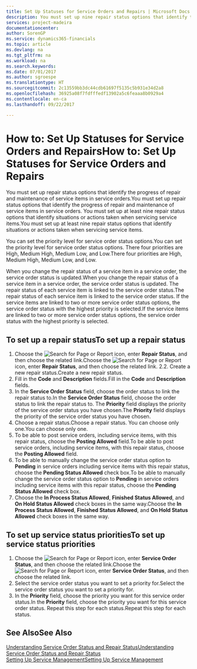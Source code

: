 ```yaml
---
title: Set Up Statuses for Service Orders and Repairs | Microsoft Docs
description: You must set up nine repair status options that identify the progress of repair and maintenance of service items in service orders.
services: project-madeira
documentationcenter: 
author: SorenGP
ms.service: dynamics365-financials
ms.topic: article
ms.devlang: na
ms.tgt_pltfrm: na
ms.workload: na
ms.search.keywords: 
ms.date: 07/01/2017
ms.author: sgroespe
ms.translationtype: HT
ms.sourcegitcommit: 2c13559bb3dc44cdb61697f5135c5b931e34d2a8
ms.openlocfilehash: 36925a08f7fdfffedf13902a5c6feaaa8b0929a4
ms.contentlocale: en-ca
ms.lasthandoff: 09/22/2017

---
```

# <a name="how-to-set-up-statuses-for-service-orders-and-repairs"></a><span data-ttu-id="c6e8c-103">How to: Set Up Statuses for Service Orders and Repairs</span><span class="sxs-lookup"><span data-stu-id="c6e8c-103">How to: Set Up Statuses for Service Orders and Repairs</span></span>
<span data-ttu-id="c6e8c-104">You must set up repair status options that identify the progress of repair and maintenance of service items in service orders.</span><span class="sxs-lookup"><span data-stu-id="c6e8c-104">You must set up repair status options that identify the progress of repair and maintenance of service items in service orders.</span></span> <span data-ttu-id="c6e8c-105">You must set up at least nine repair status options that identify situations or actions taken when servicing service items.</span><span class="sxs-lookup"><span data-stu-id="c6e8c-105">You must set up at least nine repair status options that identify situations or actions taken when servicing service items.</span></span>  

<span data-ttu-id="c6e8c-106">You can set the priority level for service order status options.</span><span class="sxs-lookup"><span data-stu-id="c6e8c-106">You can set the priority level for service order status options.</span></span> <span data-ttu-id="c6e8c-107">There four priorities are High, Medium High, Medium Low, and Low.</span><span class="sxs-lookup"><span data-stu-id="c6e8c-107">There four priorities are High, Medium High, Medium Low, and Low.</span></span>  
  
<span data-ttu-id="c6e8c-108">When you change the repair status of a service item in a service order, the service order status is updated.</span><span class="sxs-lookup"><span data-stu-id="c6e8c-108">When you change the repair status of a service item in a service order, the service order status is updated.</span></span> <span data-ttu-id="c6e8c-109">The repair status of each service item is linked to the service order status.</span><span class="sxs-lookup"><span data-stu-id="c6e8c-109">The repair status of each service item is linked to the service order status.</span></span> <span data-ttu-id="c6e8c-110">If the service items are linked to two or more service order status options, the service order status with the highest priority is selected.</span><span class="sxs-lookup"><span data-stu-id="c6e8c-110">If the service items are linked to two or more service order status options, the service order status with the highest priority is selected.</span></span>  

## <a name="to-set-up-a-repair-status"></a><span data-ttu-id="c6e8c-111">To set up a repair status</span><span class="sxs-lookup"><span data-stu-id="c6e8c-111">To set up a repair status</span></span>  
1. <span data-ttu-id="c6e8c-112">Choose the ![Search for Page or Report](media/ui-search/search_small.png "Search for Page or Report icon") icon, enter **Repair Status**, and then choose the related link.</span><span class="sxs-lookup"><span data-stu-id="c6e8c-112">Choose the ![Search for Page or Report](media/ui-search/search_small.png "Search for Page or Report icon") icon, enter **Repair Status**, and then choose the related link.</span></span> <span data-ttu-id="c6e8c-113">2.</span><span class="sxs-lookup"><span data-stu-id="c6e8c-113">2.</span></span> <span data-ttu-id="c6e8c-114">Create a new repair status.</span><span class="sxs-lookup"><span data-stu-id="c6e8c-114">Create a new repair status.</span></span>  
3. <span data-ttu-id="c6e8c-115">Fill in the **Code** and **Description** fields.</span><span class="sxs-lookup"><span data-stu-id="c6e8c-115">Fill in the **Code** and **Description** fields.</span></span>  
4. <span data-ttu-id="c6e8c-116">In the **Service Order Status** field, choose the order status to link the repair status to.</span><span class="sxs-lookup"><span data-stu-id="c6e8c-116">In the **Service Order Status** field, choose the order status to link the repair status to.</span></span> <span data-ttu-id="c6e8c-117">The **Priority** field displays the priority of the service order status you have chosen.</span><span class="sxs-lookup"><span data-stu-id="c6e8c-117">The **Priority** field displays the priority of the service order status you have chosen.</span></span>  
5. <span data-ttu-id="c6e8c-118">Choose a repair status.</span><span class="sxs-lookup"><span data-stu-id="c6e8c-118">Choose a repair status.</span></span> <span data-ttu-id="c6e8c-119">You can choose only one.</span><span class="sxs-lookup"><span data-stu-id="c6e8c-119">You can choose only one.</span></span>  
6. <span data-ttu-id="c6e8c-120">To be able to post service orders, including service items, with this repair status, choose the **Posting Allowed** field.</span><span class="sxs-lookup"><span data-stu-id="c6e8c-120">To be able to post service orders, including service items, with this repair status, choose the **Posting Allowed** field.</span></span>  
7. <span data-ttu-id="c6e8c-121">To be able to manually change the service order status option to **Pending** in service orders including service items with this repair status, choose the **Pending Status Allowed** check box.</span><span class="sxs-lookup"><span data-stu-id="c6e8c-121">To be able to manually change the service order status option to **Pending** in service orders including service items with this repair status, choose the **Pending Status Allowed** check box.</span></span>  
8. <span data-ttu-id="c6e8c-122">Choose the **In Process Status Allowed**, **Finished Status Allowed**, and **On Hold Status Allowed** check boxes in the same way.</span><span class="sxs-lookup"><span data-stu-id="c6e8c-122">Choose the **In Process Status Allowed**, **Finished Status Allowed**, and **On Hold Status Allowed** check boxes in the same way.</span></span>
  
## <a name="to-set-up-service-status-priorities"></a><span data-ttu-id="c6e8c-123">To set up service status priorities</span><span class="sxs-lookup"><span data-stu-id="c6e8c-123">To set up service status priorities</span></span>  
1. <span data-ttu-id="c6e8c-124">Choose the ![Search for Page or Report](media/ui-search/search_small.png "Search for Page or Report icon") icon, enter **Service Order Status**, and then choose the related link.</span><span class="sxs-lookup"><span data-stu-id="c6e8c-124">Choose the ![Search for Page or Report](media/ui-search/search_small.png "Search for Page or Report icon") icon, enter **Service Order Status**, and then choose the related link.</span></span>  
2. <span data-ttu-id="c6e8c-125">Select the service order status you want to set a priority for.</span><span class="sxs-lookup"><span data-stu-id="c6e8c-125">Select the service order status you want to set a priority for.</span></span>  
3. <span data-ttu-id="c6e8c-126">In the **Priority** field, choose the priority you want for this service order status.</span><span class="sxs-lookup"><span data-stu-id="c6e8c-126">In the **Priority** field, choose the priority you want for this service order status.</span></span> <span data-ttu-id="c6e8c-127">Repeat this step for each status.</span><span class="sxs-lookup"><span data-stu-id="c6e8c-127">Repeat this step for each status.</span></span>  
  
## <a name="see-also"></a><span data-ttu-id="c6e8c-128">See Also</span><span class="sxs-lookup"><span data-stu-id="c6e8c-128">See Also</span></span>  
[<span data-ttu-id="c6e8c-129">Understanding Service Order Status and Repair Status</span><span class="sxs-lookup"><span data-stu-id="c6e8c-129">Understanding Service Order Status and Repair Status</span></span>]()  
[<span data-ttu-id="c6e8c-130">Setting Up Service Management</span><span class="sxs-lookup"><span data-stu-id="c6e8c-130">Setting Up Service Management</span></span>](service-setup-service.md)  

